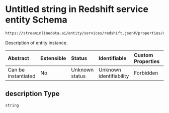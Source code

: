 # Untitled string in Redshift service entity Schema

```txt
https://streaminlinedata.ai/entity/services/redshift.json#/properties/description
```

Description of entity instance.

| Abstract            | Extensible | Status         | Identifiable            | Custom Properties | Additional Properties | Access Restrictions | Defined In                                                             |
| :------------------ | :--------- | :------------- | :---------------------- | :---------------- | :-------------------- | :------------------ | :--------------------------------------------------------------------- |
| Can be instantiated | No         | Unknown status | Unknown identifiability | Forbidden         | Allowed               | none                | [redshift.json*](redshift.md "open original schema") |

## description Type

`string`
